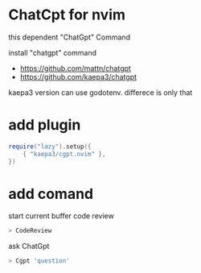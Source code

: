 # ChatCpt for nvim

this dependent "ChatGpt" Command

install "chatgpt" command

- https://github.com/mattn/chatgpt
- https://github.com/kaepa3/chatgpt

kaepa3 version can use godotenv.
differece is only that

# add plugin

```lua
require("lazy").setup({
    { "kaepa3/cgpt.nvim" },
})
```

# add comand

start current buffer code review

```bash
> CodeReview
```

ask ChatGpt

```bash
> Cgpt 'question'
```
